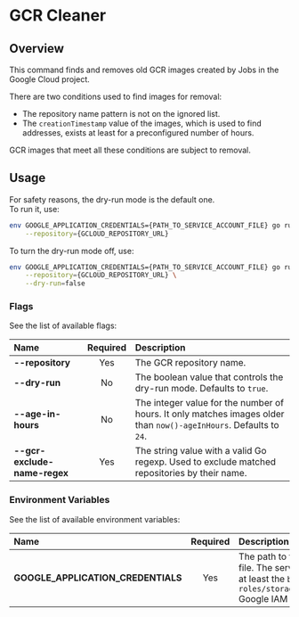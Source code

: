 # GCR Cleaner

## Overview

This command finds and removes old GCR images created by Jobs in the Google Cloud project.

There are two conditions used to find images for removal:
- The repository name pattern is not on the ignored list.
- The `creationTimestamp` value of the images, which is used to find addresses, exists at least for a preconfigured number of hours.

GCR images that meet all these conditions are subject to removal.

## Usage

For safety reasons, the dry-run mode is the default one.  
To run it, use:
```bash
env GOOGLE_APPLICATION_CREDENTIALS={PATH_TO_SERVICE_ACCOUNT_FILE} go run main.go \
    --repository={GCLOUD_REPOSITORY_URL}
```

To turn the dry-run mode off, use:
```bash
env GOOGLE_APPLICATION_CREDENTIALS={PATH_TO_SERVICE_ACCOUNT_FILE} go run main.go \
    --repository={GCLOUD_REPOSITORY_URL} \
    --dry-run=false
```

### Flags

See the list of available flags:

| Name                      | Required | Description                                                                                          |
| :------------------------ | :------: | :--------------------------------------------------------------------------------------------------- |
| **--repository**          |   Yes    | The GCR repository name.
| **--dry-run**             |    No    | The boolean value that controls the dry-run mode. Defaults to `true`.
| **--age-in-hours**         |    No    | The integer value for the number of hours. It only matches images older than `now()-ageInHours`. Defaults to `24`.
| **--gcr-exclude-name-regex**       |    Yes    | The string value with a valid Go regexp. Used to exclude matched repositories by their name.

### Environment Variables

See the list of available environment variables:

| Name                                  | Required | Description                                                                                          |
| :------------------------------------ | :------: | :--------------------------------------------------------------------------------------------------- |
| **GOOGLE_APPLICATION_CREDENTIALS**    |    Yes   | The path to the service account file. The service account requires at least the `browser` and `roles/storage.legacyBucketOwner` Google IAM roles. |
